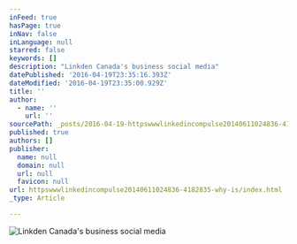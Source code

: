 ```yaml
---
inFeed: true
hasPage: true
inNav: false
inLanguage: null
starred: false
keywords: []
description: "Linkden Canada's business social media"
datePublished: '2016-04-19T23:35:16.393Z'
dateModified: '2016-04-19T23:35:00.929Z'
title: ''
author:
  - name: ''
    url: ''
sourcePath: _posts/2016-04-19-httpswwwlinkedincompulse20140611024836-4182835-why-is.md
published: true
authors: []
publisher:
  name: null
  domain: null
  url: null
  favicon: null
url: httpswwwlinkedincompulse20140611024836-4182835-why-is/index.html
_type: Article

---
```

![Linkden Canada's business social media](https://the-grid-user-content.s3-us-west-2.amazonaws.com/a6164fe2-706d-48db-b8fb-4186eb4af42e.jpg)